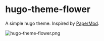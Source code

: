 # hugo-theme-flower

A simple hugo theme. Inspired by [PaperMod](https://adityatelange.github.io/hugo-PaperMod/https://adityatelange.github.io/hugo-PaperMod/).

![hugo-theme-flower.png](https://s2.loli.net/2022/04/17/E7wmYSksItbQPDv.png)
